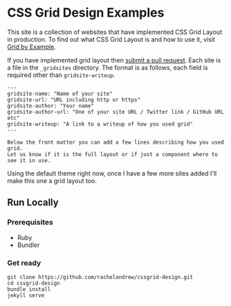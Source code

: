 # CSS Grid Design Examples

This site is a collection of websites that have implemented CSS Grid Layout in production. To find out what CSS Grid Layout is and how to use it, visit [Grid by Example](http://gridbyexample.com).

If you have implemented grid layout then [submit a pull request](https://github.com/rachelandrew/cssgrid-design). Each site is a file in the `_gridsites` directory. The format is as follows, each field is required other than `gridsite-writeup`.

```
---
gridsite-name: "Name of your site"
gridsite-url: "URL including http or https"
gridsite-author: "Your name"
gridsite-author-url: "One of your site URL / Twitter link / GitHub URL etc"
gridsite-writeup: "A link to a writeup of how you used grid"
---

Below the front matter you can add a few lines describing how you used grid.
Let us know if it is the full layout or if just a component where to see it in use.
```

Using the default theme right now, once I have a few more sites added I'll make this one a grid layout too.

## Run Locally

### Prerequisites

* Ruby
* Bundler

### Get ready

``` shell
git clone https://github.com/rachelandrew/cssgrid-design.git
cd cssgrid-design
bundle install
jekyll serve
```
